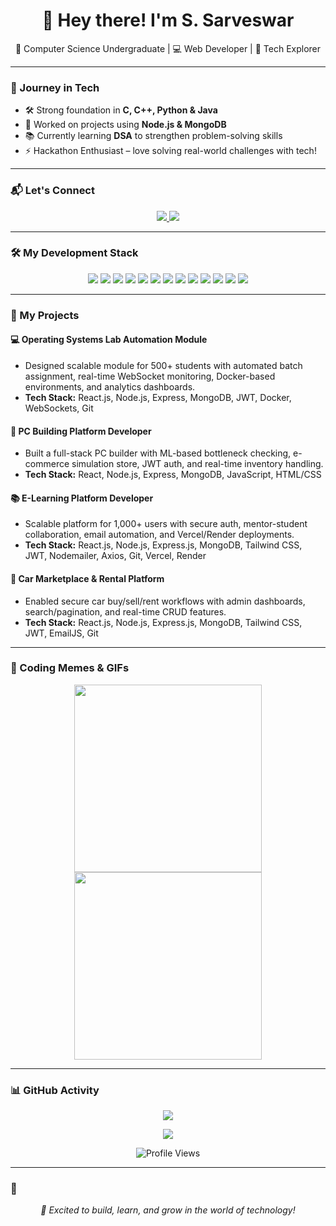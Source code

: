 <h1 align="center">👋 Hey there! I'm S. Sarveswar</h1>
<p align="center">
  🚀 Computer Science Undergraduate | 💻 Web Developer | 🎯 Tech Explorer
</p>

---

### 🚀 Journey in Tech
- 🛠️ Strong foundation in **C, C++, Python & Java**
- 🔗 Worked on projects using **Node.js & MongoDB**
- 📚 Currently learning **DSA** to strengthen problem-solving skills
- ⚡ Hackathon Enthusiast – love solving real-world challenges with tech!

---

### 📬 Let's Connect

<p align="center">
  <a href="https://www.linkedin.com/in/sarveswar/">
    <img src="https://img.shields.io/badge/LinkedIn-blue?style=for-the-badge&logo=linkedin&logoColor=white" />
  </a>
  <a href="mailto:shsarveswar@gmail.com">
    <img src="https://img.shields.io/badge/Gmail-red?style=for-the-badge&logo=gmail&logoColor=white" />
  </a>
</p>

---

### 🛠️ My Development Stack

<p align="center">
  <img src="https://img.shields.io/badge/-C-00599C?style=for-the-badge&logo=c&logoColor=white" />
  <img src="https://img.shields.io/badge/-C++-00599C?style=for-the-badge&logo=c%2B%2B&logoColor=white" />
  <img src="https://img.shields.io/badge/-Java-007396?style=for-the-badge&logo=java&logoColor=white" />
  <img src="https://img.shields.io/badge/-Python-3776AB?style=for-the-badge&logo=python&logoColor=white" />
  <img src="https://img.shields.io/badge/-HTML5-E34F26?style=for-the-badge&logo=html5&logoColor=white" />
  <img src="https://img.shields.io/badge/-CSS3-1572B6?style=for-the-badge&logo=css3&logoColor=white" />
  <img src="https://img.shields.io/badge/-JavaScript-F7DF1E?style=for-the-badge&logo=javascript&logoColor=black" />
  <img src="https://img.shields.io/badge/-Node.js-339933?style=for-the-badge&logo=node.js&logoColor=white" />
  <img src="https://img.shields.io/badge/-MySQL-4479A1?style=for-the-badge&logo=mysql&logoColor=white" />
  <img src="https://img.shields.io/badge/-MongoDB-47A248?style=for-the-badge&logo=mongodb&logoColor=white" />
  <img src="https://img.shields.io/badge/-Git-F05032?style=for-the-badge&logo=git&logoColor=white" />
  <img src="https://img.shields.io/badge/-GitHub-181717?style=for-the-badge&logo=github&logoColor=white" />
  <img src="https://img.shields.io/badge/-Postman-FF6C37?style=for-the-badge&logo=postman&logoColor=white" />
</p>

---

### 📁 My Projects

#### 💻 Operating Systems Lab Automation Module
- Designed scalable module for 500+ students with automated batch assignment, real-time WebSocket monitoring, Docker-based environments, and analytics dashboards.
- **Tech Stack:** React.js, Node.js, Express, MongoDB, JWT, Docker, WebSockets, Git

#### 🧠 PC Building Platform Developer
- Built a full-stack PC builder with ML-based bottleneck checking, e-commerce simulation store, JWT auth, and real-time inventory handling.
- **Tech Stack:** React, Node.js, Express, MongoDB, JavaScript, HTML/CSS

#### 📚 E-Learning Platform Developer
- Scalable platform for 1,000+ users with secure auth, mentor-student collaboration, email automation, and Vercel/Render deployments.
- **Tech Stack:** React.js, Node.js, Express.js, MongoDB, Tailwind CSS, JWT, Nodemailer, Axios, Git, Vercel, Render

#### 🚗 Car Marketplace & Rental Platform
- Enabled secure car buy/sell/rent workflows with admin dashboards, search/pagination, and real-time CRUD features.
- **Tech Stack:** React.js, Node.js, Express.js, MongoDB, Tailwind CSS, JWT, EmailJS, Git

---

### 🤖 Coding Memes & GIFs

<p align="center">
  <img src="https://media.giphy.com/media/du3J3cXyzhj75IOgvA/giphy.gif" width="300" />
  <img src="https://media.giphy.com/media/v1.Y2lkPTc5MGI3NjExZTA3ZWFoNTZ6enBoZ3k2eDdlbmJrc2RwbHluZWp6ZmU3YmY4b2ZyNiZlcD12MV9naWZzX3NlYXJjaCZjdD1n/v1tO7ywb2uCP49P2WQ/giphy.gif" width="300" />
</p>

---

### 📊 GitHub Activity

<p align="center">
  <img src="https://github-readme-streak-stats.herokuapp.com/?user=sarveswar2003&theme=tokyonight" />
</p>

<p align="center">
  <img src="https://github-readme-stats.vercel.app/api/top-langs/?username=sarveswar2003&layout=pie&theme=tokyonight" />
</p>

<p align="center">
  <img src="https://komarev.com/ghpvc/?username=sarveswar2003&style=flat-square&color=blue" alt="Profile Views" />
</p>

---

### 🌟
<p align="center"><em>🚀 Excited to build, learn, and grow in the world of technology!</em></p>
